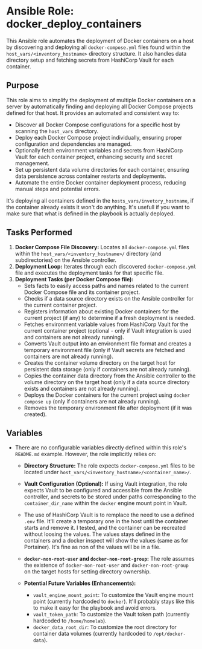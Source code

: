 # Ansible Role: docker_deploy_containers

This Ansible role automates the deployment of Docker containers on a host by discovering and deploying all `docker-compose.yml` files found within the `host_vars/<inventory_hostname>` directory structure. It also handles data directory setup and fetching secrets from HashiCorp Vault for each container.

## Purpose

This role aims to simplify the deployment of multiple Docker containers on a server by automatically finding and deploying all Docker Compose projects defined for that host. It provides an automated and consistent way to:

*   Discover all Docker Compose configurations for a specific host by scanning the `host_vars` directory.
*   Deploy each Docker Compose project individually, ensuring proper configuration and dependencies are managed.
*   Optionally fetch environment variables and secrets from HashiCorp Vault for each container project, enhancing security and secret management.
*   Set up persistent data volume directories for each container, ensuring data persistence across container restarts and deployments.
*   Automate the entire Docker container deployment process, reducing manual steps and potential errors.

It's deploying all containers defined in the `hosts_vars/invetory_hostname`, if the container already exists it won't do anything. It's usefull if you want to make sure that what is defined in the playbook is actually deployed.

## Tasks Performed

1.  **Docker Compose File Discovery:** Locates all `docker-compose.yml` files within the `host_vars/<inventory_hostname>/` directory (and subdirectories) on the Ansible controller.
2.  **Deployment Loop:** Iterates through each discovered `docker-compose.yml` file and executes the deployment tasks for that specific file.
3.  **Deployment Tasks (per Docker Compose file):**
    *   Sets facts to easily access paths and names related to the current Docker Compose file and its container project.
    *   Checks if a data source directory exists on the Ansible controller for the current container project.
    *   Registers information about existing Docker containers for the current project (if any) to determine if a fresh deployment is needed.
    *   Fetches environment variable values from HashiCorp Vault for the current container project (optional - only if Vault integration is used and containers are not already running).
    *   Converts Vault output into an environment file format and creates a temporary environment file (only if Vault secrets are fetched and containers are not already running).
    *   Creates the container volume directory on the target host for persistent data storage (only if containers are not already running).
    *   Copies the container data directory from the Ansible controller to the volume directory on the target host (only if a data source directory exists and containers are not already running).
    *   Deploys the Docker containers for the current project using `docker compose up` (only if containers are not already running).
    *   Removes the temporary environment file after deployment (if it was created).

## Variables

*   There are no configurable variables directly defined within this role's `README.md` example. However, the role implicitly relies on:

    *   **Directory Structure:** The role expects `docker-compose.yml` files to be located under `host_vars/<inventory_hostname>/<container_name>/`.
    *   **Vault Configuration (Optional):** If using Vault integration, the role expects Vault to be configured and accessible from the Ansible controller, and secrets to be stored under paths corresponding to the `container_dir_name` within the `docker` engine mount point in Vault.
    *   The use of HashiCorp Vault is to remplace the need to use a defined `.env` file. It'll create a temporary one in the host until the container starts and remove it. I tested, and the container can be recreated without loosing the values. The values stays defined in the containers and a docker inspect will show the values (same as for Portainer). It's fine as non of the values will be in a file.
    *   **`docker-non-root-user` and `docker-non-root-group`:** The role assumes the existence of `docker-non-root-user` and `docker-non-root-group` on the target hosts for setting directory ownership. 

    *   **Potential Future Variables (Enhancements):**
        *   `vault_engine_mount_point`: To customize the Vault engine mount point (currently hardcoded to `docker`). It'll probably stays like this to make it easy for the playbook and avoid errors.
        *   `vault_token_path`: To customize the Vault token path (currently hardcoded to `/home/homelab`).
        *   `docker_data_root_dir`: To customize the root directory for container data volumes (currently hardcoded to `/opt/docker-data`).


